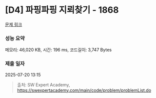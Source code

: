 # [D4] 파핑파핑 지뢰찾기 - 1868

[문제 링크](https://swexpertacademy.com/main/code/problem/problemDetail.do?contestProbId=AV5LwsHaD1MDFAXc) 

### 성능 요약

메모리: 46,020 KB, 시간: 196 ms, 코드길이: 3,747 Bytes

### 제출 일자

2025-07-20 13:15



> 출처: SW Expert Academy, https://swexpertacademy.com/main/code/problem/problemList.do
